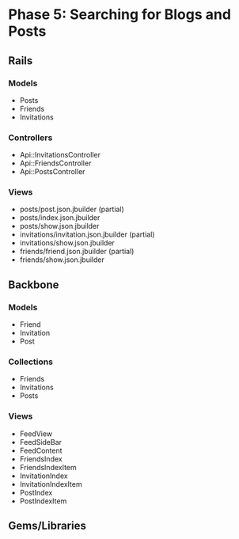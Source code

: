 # Phase 5: Searching for Blogs and Posts

## Rails
### Models
* Posts
* Friends
* Invitations

### Controllers
* Api::InvitationsController
* Api::FriendsController
* Api::PostsController

### Views
* posts/post.json.jbuilder (partial)
* posts/index.json.jbuilder
* posts/show.json.jbuilder
* invitations/invitation.json.jbuilder (partial)
* invitations/show.json.jbuilder
* friends/friend.json.jbuilder (partial)
* friends/show.json.jbuilder

## Backbone
### Models
* Friend
* Invitation
* Post

### Collections
* Friends
* Invitations
* Posts

### Views
* FeedView
* FeedSideBar
* FeedContent
* FriendsIndex
* FriendsIndexItem
* InvitationIndex
* InvitationIndexItem
* PostIndex
* PostIndexItem

## Gems/Libraries
